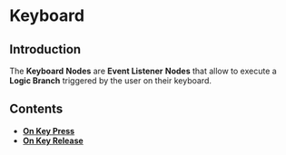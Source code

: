 # Keyboard

## Introduction

The **Keyboard** **Nodes** are **Event Listener** **Nodes** that allow to execute a **Logic Branch** triggered by the user on their keyboard.

## Contents

* [**On Key Press**](on-key-press.md)
* [**On Key Release**](on-key-release.md)

